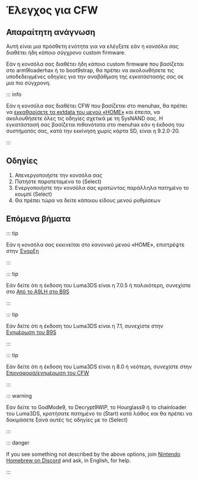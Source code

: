 # Έλεγχος για CFW

## Απαραίτητη ανάγνωση

Αυτή είναι μια πρόσθετη ενότητα για να ελέγξετε εάν η κονσόλα σας διαθέτει ήδη κάποιο σύγχρονο custom firmware.

Εάν η κονσόλα σας διαθέτει ήδη κάποιο custom firmware που βασίζεται στο arm9loaderhax ή το boot9strap, θα πρέπει να ακολουθήσετε τις υποδεδειγμένες οδηγίες για την αναβάθμιση της εγκατάστασής σας σε μια πιο σύγχρονη.

::: info

Εάν η κονσόλα σας διαθέτει CFW που βασίζεται στο menuhax, θα πρέπει να [εκκαθαρίσετε τα extdata του μενού «HOME»](troubleshooting-post-install) και έπειτα, να ακολουθήσετε όλες τις οδηγίες σχετικά με τη SysNAND σας. Η εγκατάστασή σας βασίζεται πιθανότατα στο menuhax εάν η έκδοση του συστήματός σας, κατά την εκκίνηση χωρίς κάρτα SD, είναι η 9.2.0-20.

:::

## Οδηγίες

1. Απενεργοποιήστε την κονσόλα σας
2. Πατήστε παρατεταμένα το (Select)
3. Ενεργοποιήστε την κονσόλα σας κρατώντας παράλληλα πατημένο το κουμπί (Select)
4. Θα πρέπει τώρα να δείτε κάποιου είδους μενού ρυθμίσεων

## Επόμενα βήματα

::: tip

Εάν η κονσόλα σας εκκινείται στο κανονικό μενού «HOME», επιστρέψτε στην [Έναρξη](get-started)

:::

::: tip

Εάν δείτε ότι η έκδοση του Luma3DS είναι η 7.0.5 ή παλαιότερη, συνεχίστε στο [Από το A9LH στο B9S](a9lh-to-b9s)

:::

::: tip

Εάν δείτε ότι η έκδοση του Luma3DS είναι η 7.1, συνεχίστε στην [Ενημέρωση του B9S](updating-b9s)

:::

::: tip

Εάν δείτε ότι η έκδοση του Luma3DS είναι η 8.0 ή νεότερη, συνεχίστε στην [Επαναφορά/ενημέρωση του CFW](restoring-updating-cfw)

:::

::: warning

Εάν δείτε το GodMode9, το Decrypt9WIP, το Hourglass9 ή το chainloader του Luma3DS, κρατήσατε πατημένο το (Start) κατά λάθος και θα πρέπει να δοκιμάσετε ξανά αυτές τις οδηγίες με το (Select)

:::

::: danger

If you see something not described by the above options, join [Nintendo Homebrew on Discord](https://discord.gg/MWxPgEp) and ask, in English, for help.

:::
